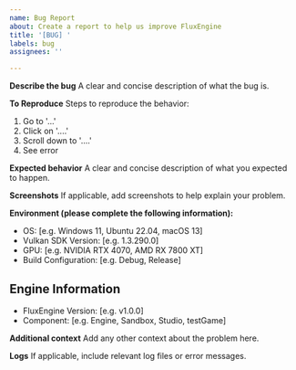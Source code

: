 ```yaml
---
name: Bug Report
about: Create a report to help us improve FluxEngine
title: '[BUG] '
labels: bug
assignees: ''

---
```


**Describe the bug**
A clear and concise description of what the bug is.

**To Reproduce**
Steps to reproduce the behavior:

1. Go to '...'
2. Click on '....'
3. Scroll down to '....'
4. See error

**Expected behavior**
A clear and concise description of what you expected to happen.

**Screenshots**
If applicable, add screenshots to help explain your problem.

**Environment (please complete the following information):**

- OS: [e.g. Windows 11, Ubuntu 22.04, macOS 13]
- Vulkan SDK Version: [e.g. 1.3.290.0]
- GPU: [e.g. NVIDIA RTX 4070, AMD RX 7800 XT]
- Build Configuration: [e.g. Debug, Release]

## Engine Information

- FluxEngine Version: [e.g. v1.0.0]
- Component: [e.g. Engine, Sandbox, Studio, testGame]

**Additional context**
Add any other context about the problem here.

**Logs**
If applicable, include relevant log files or error messages.
